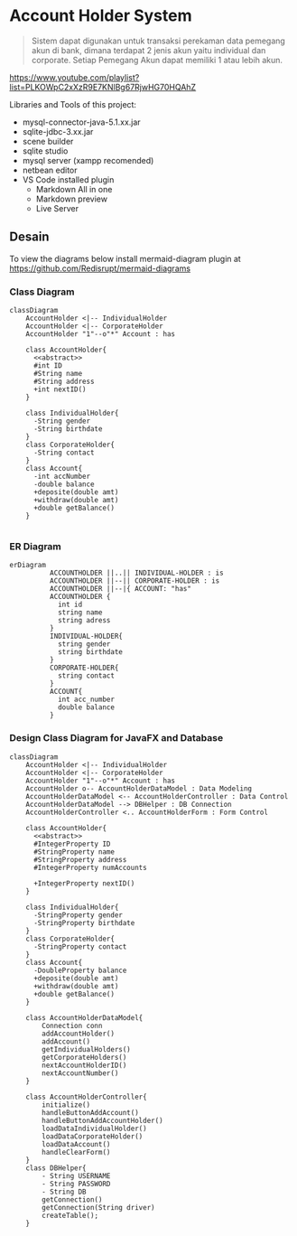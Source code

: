 # Account Holder System
> Sistem dapat digunakan untuk transaksi perekaman data pemegang akun di bank, dimana terdapat 2 jenis akun yaitu individual dan corporate.
> Setiap Pemegang Akun dapat memiliki 1 atau lebih  akun.

https://www.youtube.com/playlist?list=PLKOWpC2xXzR9E7KNlBg67RjwHG70HQAhZ

Libraries and Tools of this project:
- mysql-connector-java-5.1.xx.jar
- sqlite-jdbc-3.xx.jar
- scene builder
- sqlite studio
- mysql server (xampp recomended)
- netbean editor
- VS Code installed plugin
  - Markdown All in one
  - Markdown preview
  - Live Server

## Desain
To view the diagrams below install mermaid-diagram plugin at https://github.com/Redisrupt/mermaid-diagrams 
### Class Diagram

```mermaid
classDiagram
    AccountHolder <|-- IndividualHolder
    AccountHolder <|-- CorporateHolder
    AccountHolder "1"--o"*" Account : has
    
    class AccountHolder{
      <<abstract>>
      #int ID
      #String name
      #String address
      +int nextID()
    }
    
    class IndividualHolder{
      -String gender
      -String birthdate
    }
    class CorporateHolder{
      -String contact
    }
    class Account{
      -int accNumber
      -double balance
      +deposite(double amt)
      +withdraw(double amt)
      +double getBalance()
    }
            
```

### ER Diagram

```mermaid
erDiagram
          ACCOUNTHOLDER ||..|| INDIVIDUAL-HOLDER : is
          ACCOUNTHOLDER ||--|| CORPORATE-HOLDER : is
          ACCOUNTHOLDER ||--|{ ACCOUNT: "has"
          ACCOUNTHOLDER {
            int id
            string name
            string adress
          }
          INDIVIDUAL-HOLDER{
            string gender
            string birthdate
          }
          CORPORATE-HOLDER{
            string contact
          }
          ACCOUNT{
            int acc_number
            double balance
          }
```
### Design Class Diagram for JavaFX and Database
```mermaid
classDiagram
    AccountHolder <|-- IndividualHolder
    AccountHolder <|-- CorporateHolder
    AccountHolder "1"--o"*" Account : has
    AccountHolder o-- AccountHolderDataModel : Data Modeling
    AccountHolderDataModel <-- AccountHolderController : Data Control
    AccountHolderDataModel --> DBHelper : DB Connection
    AccountHolderController <.. AccountHolderForm : Form Control      

    class AccountHolder{
      <<abstract>>
      #IntegerProperty ID
      #StringProperty name
      #StringProperty address
      #IntegerProperty numAccounts
      
      +IntegerProperty nextID()
    }
    
    class IndividualHolder{
      -StringProperty gender
      -StringProperty birthdate
    }
    class CorporateHolder{
      -StringProperty contact
    }
    class Account{
      -DoubleProperty balance
      +deposite(double amt)
      +withdraw(double amt)
      +double getBalance()
    }

    class AccountHolderDataModel{
        Connection conn
        addAccountHolder()
        addAccount()
        getIndividualHolders()
        getCorporateHolders()
        nextAccountHolderID()
        nextAccountNumber()
    }

    class AccountHolderController{
        initialize()
        handleButtonAddAccount()
        handleButtonAddAccountHolder()
        loadDataIndividualHolder()
        loadDataCorporateHolder()
        loadDataAccount()
        handleClearForm()
    }
    class DBHelper{
        - String USERNAME
        - String PASSWORD
        - String DB
        getConnection()
        getConnection(String driver)
        createTable();
    }
            
```